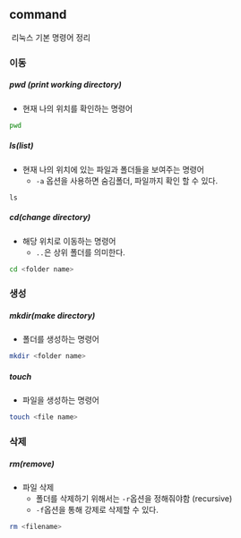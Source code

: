 ## command

​	리눅스 기본 명령어 정리



### 이동

##### pwd (print working directory)

* 현재 나의 위치를 확인하는 명령어

```bash
pwd
```

##### ls(list)

* 현재 나의 위치에 있는 파일과 폴더들을 보여주는 명령어
  * `-a` 옵션을 사용하면 숨김폴더, 파일까지 확인 할 수 있다.

```ba
ls
```

##### cd(change directory)

* 해당 위치로 이동하는 명령어
  * `..`은 상위 폴더를 의미한다.

```bash
cd <folder name>
```

### 생성

##### mkdir(make directory)

* 폴더를 생성하는 명령어

```bash
mkdir <folder name>
```

##### touch

* 파일을 생성하는 명령어

```bash
touch <file name>
```



### 삭제

##### rm(remove)

* 파일 삭제
  * 폴더를 삭제하기 위해서는 `-r`옵션을 정해줘야함 (recursive)
  * `-f`옵션을 통해 강제로 삭제할 수 있다.

```bash
rm <filename>
```


